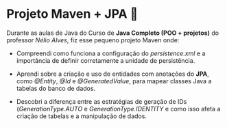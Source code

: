 # Projeto Maven + JPA 💾

Durante as aulas de Java do Curso de **Java Completo (POO + projetos)** do professor *Nélio Alves*, fiz esse pequeno projeto Maven onde:

- Compreendi como funciona a configuração do *persistence.xml* e a importância de definir corretamente a unidade de persistência.

- Aprendi sobre a criação e uso de entidades com anotações do **JPA**, como *@Entity*, *@Id* e *@GeneratedValue*, para mapear classes Java a tabelas do banco de dados.

- Descobri a diferença entre as estratégias de geração de IDs (*GenerationType.AUTO* e *GenerationType.IDENTITY* e como isso afeta a criação de tabelas e a manipulação de dados.


